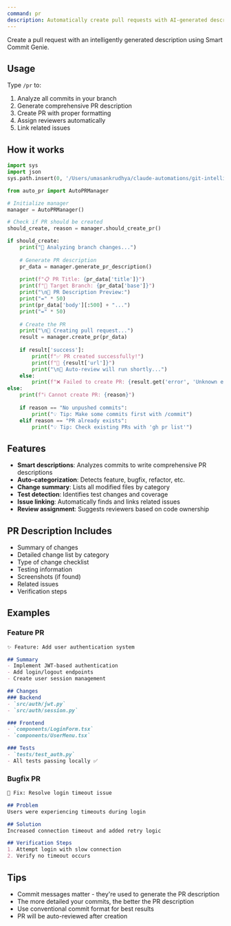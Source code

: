 ```yaml
---
command: pr
description: Automatically create pull requests with AI-generated descriptions
---
```


Create a pull request with an intelligently generated description using Smart Commit Genie.

## Usage
Type `/pr` to:
1. Analyze all commits in your branch
2. Generate comprehensive PR description
3. Create PR with proper formatting
4. Assign reviewers automatically
5. Link related issues

## How it works
```python
import sys
import json
sys.path.insert(0, '/Users/umasankrudhya/claude-automations/git-intelligence/src')

from auto_pr import AutoPRManager

# Initialize manager
manager = AutoPRManager()

# Check if PR should be created
should_create, reason = manager.should_create_pr()

if should_create:
    print("📝 Analyzing branch changes...")
    
    # Generate PR description
    pr_data = manager.generate_pr_description()
    
    print(f"📋 PR Title: {pr_data['title']}")
    print(f"🎯 Target Branch: {pr_data['base']}")
    print("\n📄 PR Description Preview:")
    print("=" * 50)
    print(pr_data['body'][:500] + "...")
    print("=" * 50)
    
    # Create the PR
    print("\n🚀 Creating pull request...")
    result = manager.create_pr(pr_data)
    
    if result['success']:
        print(f"✅ PR created successfully!")
        print(f"🔗 {result['url']}")
        print("\n🤖 Auto-review will run shortly...")
    else:
        print(f"❌ Failed to create PR: {result.get('error', 'Unknown error')}")
else:
    print(f"ℹ️ Cannot create PR: {reason}")
    
    if reason == "No unpushed commits":
        print("💡 Tip: Make some commits first with /commit")
    elif reason == "PR already exists":
        print("💡 Tip: Check existing PRs with 'gh pr list'")
```

## Features
- **Smart descriptions**: Analyzes commits to write comprehensive PR descriptions
- **Auto-categorization**: Detects feature, bugfix, refactor, etc.
- **Change summary**: Lists all modified files by category
- **Test detection**: Identifies test changes and coverage
- **Issue linking**: Automatically finds and links related issues
- **Review assignment**: Suggests reviewers based on code ownership

## PR Description Includes
- Summary of changes
- Detailed change list by category
- Type of change checklist
- Testing information
- Screenshots (if found)
- Related issues
- Verification steps

## Examples

### Feature PR
```markdown
✨ Feature: Add user authentication system

## Summary
- Implement JWT-based authentication
- Add login/logout endpoints
- Create user session management

## Changes
### Backend
- `src/auth/jwt.py`
- `src/auth/session.py`

### Frontend
- `components/LoginForm.tsx`
- `components/UserMenu.tsx`

### Tests
- `tests/test_auth.py`
- All tests passing locally ✅
```

### Bugfix PR
```markdown
🐛 Fix: Resolve login timeout issue

## Problem
Users were experiencing timeouts during login

## Solution
Increased connection timeout and added retry logic

## Verification Steps
1. Attempt login with slow connection
2. Verify no timeout occurs
```

## Tips
- Commit messages matter - they're used to generate the PR description
- The more detailed your commits, the better the PR description
- Use conventional commit format for best results
- PR will be auto-reviewed after creation